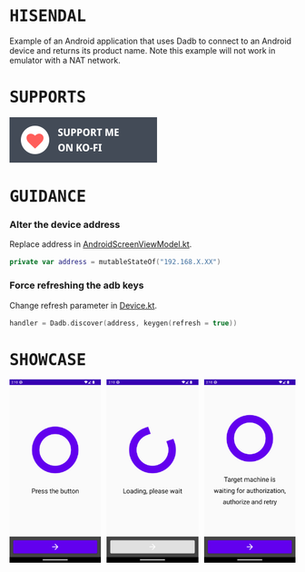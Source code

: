 <h1><samp>HISENDAL</samp></h1>

Example of an Android application that uses Dadb to connect to an Android device and returns its product name.
Note this example will not work in emulator with a NAT network.

<h1><samp>SUPPORTS</samp></h1>

<a href="../.." target="_blank"><img src="https://raw.githubusercontent.com/sharpordie/mybadges/main/src/kofi.svg" width="260"></a>

<h1><samp>GUIDANCE</samp></h1>

### Alter the device address

Replace address in [AndroidScreenViewModel.kt](app/src/main/java/com/example/hisendal/AndroidScreenViewModel.kt).

```kotlin
private var address = mutableStateOf("192.168.X.XX")
```

### Force refreshing the adb keys

Change refresh parameter in [Device.kt](app/src/main/java/com/example/hisendal/Device.kt).

```kotlin
handler = Dadb.discover(address, keygen(refresh = true))
```

<h1><samp>SHOWCASE</samp></h1>

<a href="assets/img1.png"><img src="assets/img1.png" width="32%"/></a><a><img src="assets/none.png" width="2%"/></a><a href="assets/img2.png"><img src="assets/img2.png" width="32%"/></a><a><img src="assets/none.png" width="2%"/></a><a href="assets/img3.png"><img src="assets/img3.png" width="32%"/></a>
